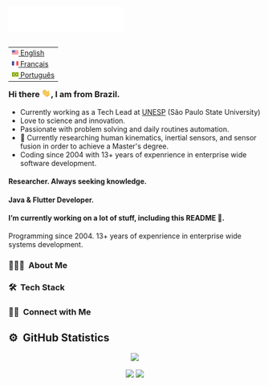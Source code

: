 <img src="images/svg/header_en.svg"></img>

<table align="right">
 <tr><td><a href="README.md"><img src="images/us-flag.png" height="13"> English</a></td></tr>
 <tr><td><a href="README_fr.md"><img src="images/fr-flag.png" height="13"> Français</a></td></tr>
 <tr><td><a href="README_pt.md"><img src="images/br-flag.png" height="13"> Português</a></td></tr>
</table>

### Hi there <img src="images/wave.gif" width="18">, I am from Brazil.
- Currently working as a Tech Lead at [UNESP](https://unesp.br/) (São Paulo State University)
- Love to science and innovation.
- Passionate with problem solving and daily routines automation.
- :school: Currently researching human kinematics, inertial sensors, and sensor fusion in order to achieve a Master's degree.
- Coding since 2004 with 13+ years of expenrience in enterprise wide software development.

#### Researcher. Always seeking knowledge.

#### Java & Flutter Developer.

#### I’m currently working on a lot of stuff, including this README 🤔.

Programming since 2004. 13+ years of expenrience in enterprise wide systems development.

### 👨🏻‍💻 &nbsp;About Me

### 🛠 &nbsp;Tech Stack

### 🤝🏻 &nbsp;Connect with Me


## ⚙️ &nbsp;GitHub Statistics

<p align="center">
<img height="137px" src="https://github-readme-streak-stats.herokuapp.com/?user=brunotacca&hide_border=true&theme=nightowl" />
</p>
<p align="center">
<img height="137px" src="https://github-readme-stats.vercel.app/api?username=brunotacca&hide_title=true&hide_border=true&show_icons=true&include_all_commits=true&count_private=true&line_height=21&theme=nightowl" /> <img height="137px" src="https://github-readme-stats.vercel.app/api/top-langs/?username=brunotacca&hide=html&hide_title=true&hide_border=true&layout=compact&langs_count=8&theme=nightowl" />
</p>